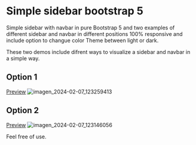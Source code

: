 # Simple sidebar bootstrap 5
Simple sidebar with navbar in pure Bootstrap 5 and two examples of different sidebar and navbar in different positions 100% responsive and include option to changue color Theme between light or dark.

These two demos include difrent ways to visualize a sidebar and navbar in a simple way.

## Option 1
[Preview](https://alfonsolpzny.github.io/sidebar1/)
![imagen_2024-02-07_123259413](https://github.com/alfonsolpzny/Simple-sidebar-Bootstrap-5/assets/84392982/9098c872-d6b9-43e8-a24e-7b9db0949f92)

## Option 2
[Preview](https://alfonsolpzny.github.io/sidebar2/)
![imagen_2024-02-07_123146056](https://github.com/alfonsolpzny/Simple-sidebar-Bootstrap-5/assets/84392982/528ff45b-fb48-4bf6-99a8-bd404895b97c)


Feel free of use.

